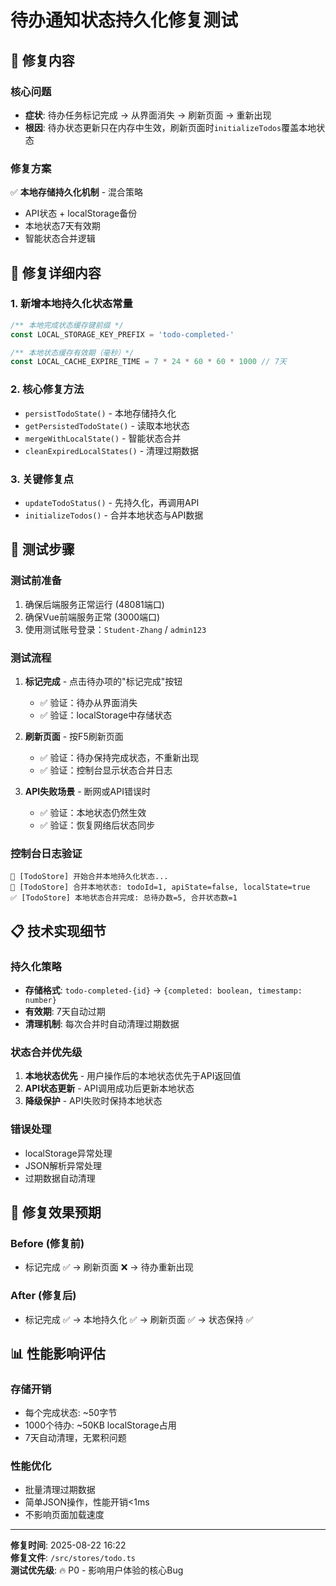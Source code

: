 # 待办通知状态持久化修复测试

## 🔧 修复内容

### 核心问题
- **症状**: 待办任务标记完成 → 从界面消失 → 刷新页面 → 重新出现
- **根因**: 待办状态更新只在内存中生效，刷新页面时`initializeTodos`覆盖本地状态

### 修复方案
✅ **本地存储持久化机制** - 混合策略
- API状态 + localStorage备份
- 本地状态7天有效期
- 智能状态合并逻辑

## 🔧 修复详细内容

### 1. 新增本地持久化状态常量
```typescript
/** 本地完成状态缓存键前缀 */
const LOCAL_STORAGE_KEY_PREFIX = 'todo-completed-'

/** 本地状态缓存有效期（毫秒）*/
const LOCAL_CACHE_EXPIRE_TIME = 7 * 24 * 60 * 60 * 1000 // 7天
```

### 2. 核心修复方法
- `persistTodoState()` - 本地存储持久化
- `getPersistedTodoState()` - 读取本地状态
- `mergeWithLocalState()` - 智能状态合并
- `cleanExpiredLocalStates()` - 清理过期数据

### 3. 关键修复点
- `updateTodoStatus()` - 先持久化，再调用API
- `initializeTodos()` - 合并本地状态与API数据

## 🧪 测试步骤

### 测试前准备
1. 确保后端服务正常运行 (48081端口)
2. 确保Vue前端服务正常 (3000端口)
3. 使用测试账号登录：`Student-Zhang` / `admin123`

### 测试流程
1. **标记完成** - 点击待办项的"标记完成"按钮
   - ✅ 验证：待办从界面消失
   - ✅ 验证：localStorage中存储状态

2. **刷新页面** - 按F5刷新页面
   - ✅ 验证：待办保持完成状态，不重新出现
   - ✅ 验证：控制台显示状态合并日志

3. **API失败场景** - 断网或API错误时
   - ✅ 验证：本地状态仍然生效
   - ✅ 验证：恢复网络后状态同步

### 控制台日志验证
```
🔀 [TodoStore] 开始合并本地持久化状态...
🔀 [TodoStore] 合并本地状态: todoId=1, apiState=false, localState=true
✅ [TodoStore] 本地状态合并完成: 总待办数=5, 合并状态数=1
```

## 📋 技术实现细节

### 持久化策略
- **存储格式**: `todo-completed-{id}` → `{completed: boolean, timestamp: number}`
- **有效期**: 7天自动过期
- **清理机制**: 每次合并时自动清理过期数据

### 状态合并优先级
1. **本地状态优先** - 用户操作后的本地状态优先于API返回值
2. **API状态更新** - API调用成功后更新本地状态
3. **降级保护** - API失败时保持本地状态

### 错误处理
- localStorage异常处理
- JSON解析异常处理
- 过期数据自动清理

## 🎯 修复效果预期

### Before (修复前)
- 标记完成 ✅ → 刷新页面 ❌ → 待办重新出现

### After (修复后)
- 标记完成 ✅ → 本地持久化 ✅ → 刷新页面 ✅ → 状态保持 ✅

## 📊 性能影响评估

### 存储开销
- 每个完成状态: ~50字节
- 1000个待办: ~50KB localStorage占用
- 7天自动清理，无累积问题

### 性能优化
- 批量清理过期数据
- 简单JSON操作，性能开销<1ms
- 不影响页面加载速度

---

**修复时间**: 2025-08-22 16:22  
**修复文件**: `/src/stores/todo.ts`  
**测试优先级**: 🔥 P0 - 影响用户体验的核心Bug
